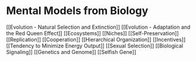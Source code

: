 # Mental Models from Biology

[[Evolution - Natural Selection and Extinction]]
[[Evolution - Adaptation and the Red Queen Effect]]
[[Ecosystems]]
[[Niches]]
[[Self-Preservation]]
[[Replication]]
[[Cooperation]]
[[Hierarchical Organization]]
[[Incentives]]
[[Tendency to Minimize Energy Output]]
[[Sexual Selection]]
[[Biological Signaling]]
[[Genetics and Genome]]
[[Selfish Gene]]